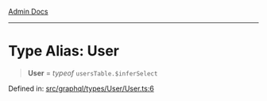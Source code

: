 [Admin Docs](/)

***

# Type Alias: User

> **User** = *typeof* `usersTable.$inferSelect`

Defined in: [src/graphql/types/User/User.ts:6](https://github.com/gautam-divyanshu/talawa-api/blob/1d38acecd3e456f869683fb8dca035a5e42010d5/src/graphql/types/User/User.ts#L6)
